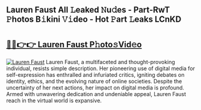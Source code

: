 ## Lauren Faust All 𝙻eaked 𝙽u𝚍es - Part-RwT 𝙿hotos B𝚒kini 𝚅𝚒deo - Hot 𝙿art 𝙻eaks LCnKD

# <h2><a href="http://ld0dwij.urlbe.top/?page=Lauren+Faust">🔗🔗👉👉 Lauren Faust P𝚑oto𝚜Vid𝚎o</a></h2>

[![Lauren Faust](https://i.imgur.com/eBuTRDB.gif)](http://ld0dwij.urlbe.top/?page=Lauren+Faust)
Lauren Faust, a multifaceted and thought-provoking individual, resists simple description. Her pioneering use of digital media for self-expression has enthralled and infuriated critics, igniting debates on identity, ethics, and the evolving nature of online societies. Despite the uncertainty of her next actions, her impact on digital media is profound. Armed with unwavering dedication and undeniable appeal, Lauren Faust reach in the virtual world is expansive.
